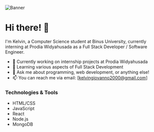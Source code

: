 ![Banner](https://i.pinimg.com/564x/02/5f/66/025f66da73a40e1af2224d7d579152a3.jpg)

# Hi there! 👋

I'm Kelvin, a Computer Science student at Binus University, currently interning at Prodia Widyahusada as a Full Stack Developer / Software Engineer.

- 🔭 Currently working on internship projects at Prodia Widyahusada
- 🌱 Learning various aspects of Full Stack Development
- 💬 Ask me about programming, web development, or anything else!
- 📫 You can reach me via email: [kelvingiovanno2000@gmail.com]

### Technologies & Tools
- HTML/CSS
- JavaScript
- React
- Node.js
- MongoDB
